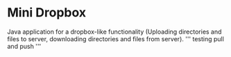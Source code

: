 # Mini Dropbox

Java application for a dropbox-like functionality (Uploading directories and files to server, downloading directories and files from server).
'''
testing pull and push
'''
